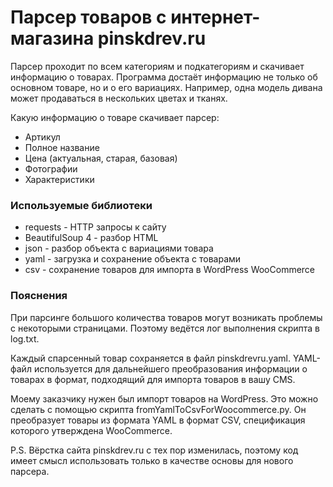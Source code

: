 # Парсер товаров с интернет-магазина pinskdrev.ru

Парсер проходит по всем категориям и подкатегориям и скачивает информацию о товарах.
Программа достаёт информацию не только об основном товаре, но и о его вариациях. Например, одна модель дивана может продаваться в нескольких цветах и тканях.

Какую информацию о товаре скачивает парсер:
- Артикул
- Полное название
- Цена (актуальная, старая, базовая)
- Фотографии
- Характеристики

### Используемые библиотеки
- requests - HTTP запросы к сайту
- BeautifulSoup 4 - разбор HTML
- json - разбор объекта с вариациями товара
- yaml - загрузка и сохранение объекта с товарами
- csv - сохранение товаров для импорта в WordPress WooCommerce 

### Пояснения
При парсинге большого количества товаров могут возникать проблемы с некоторыми страницами. Поэтому ведётся лог выполнения скрипта в log.txt.

Каждый спарсенный товар сохраняется в файл pinskdrevru.yaml. YAML-файл используется для дальнейшего преобразования информации о товарах в формат, подходящий для импорта товаров в вашу CMS.

Моему заказчику нужен был импорт товаров на WordPress. Это можно сделать с помощью скрипта fromYamlToCsvForWoocommerce.py. Он преобразует товары из формата YAML в формат CSV, спецификация которого утверждена WooCommerce.

P.S. Вёрстка сайта pinskdrev.ru с тех пор изменилась, поэтому код имеет смысл использовать только в качестве основы для нового парсера.
